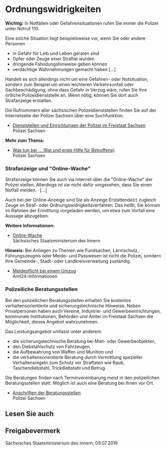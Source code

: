 # Ordnungswidrigkeiten

**Wichtig:** In Notfällen oder Gefahrensituationen rufen Sie immer die Polizei unter Notruf 110.
  
Eine solche Situation liegt beispielsweise vor, wenn Sie oder andere Personen
  
  

* in Gefahr für Leib und Leben geraten sind
* Opfer oder Zeuge einer Straftat wurden
* dringende Fahndungshinweise geben können
* verdächtige Wahrnehmungen gemacht haben [...]

Handelt es sich allerdings nicht um eine Gefahren- oder Notsituation, sondern zum Beispiel um einen leichteren Verkehrsunfall oder Sachbeschädigung, ohne dass Gefahr in Verzug wäre, rufen Sie Ihre örtliche Polizeidienststelle an. Wenn nötig, können Sie dort auch Strafanzeige erstatten.

Die Rufnummern aller sächsischen Polizeidienststellen finden Sie auf der Internetseite der Polizei Sachsen über eine Suchfunktion.

* [Dienststellen und Einrichtungen der Polizei im Freistaat Sachsen](http://www.polizei.sachsen.de/de/uebersichtskarten.htm "Polizeidienststellen-Verzeichnis (polizei.sachsen.de)")  
  Polizei Sachsen

**Mehr zum Thema:**

* [Was tun bei … (Rat und erste Hilfe für Betroffene)](http://www.polizei.sachsen.de/de/6937.htm "Rat und Hilfe in jeder Lebenslage (polizei.sachsen.de)")  
  Polizei Sachsen

### Strafanzeige und "Online-Wache"

Strafanzeige können Sie auch via Internet über die "Online-Wache" der Polizei stellen. Allerdings ist sie nicht dafür vorgesehen, dass Sie einen Notfall melden.  [...]

Auch bei der Online-Anzeige sind Sie als Anzeige Erstattende(r) zugleich Zeuge im Straf- oder Ordnungswidrigkeitsverfahren. Das heißt, Sie können im Rahmen der Ermittlung vorgeladen werden, um etwa zum Vorfall eine Aussage abzugeben.

**Weitere Informationen:**

* [Online-Wache](https://www.polizei.sachsen.de/onlinewache/onlinewache.aspx "Anzeige online erstatten (polizei.sachsen.de)")  
  Sächsisches Staatsministerium des Innern

**Hinweis:** Bei Anliegen zu Themen wie Fundsachen, Lärmschutz, Führungszeugnis oder Melde- und Passwesen ist nicht die Polizei, sondern Ihre Gemeinde-, Stadt- oder Landkreisverwaltung zuständig.

* [Meldepflicht bei einem Umzug](https://amt24dev.sachsen.de/zufi/lebenslagen/5000519)  
  Amt24-Informationen

### Polizeiliche Beratungsstellen

Bei den polizeilichen Beratungsstellen erhalten Sie kostenlos verhaltensorientierte und sicherungstechnische Hinweise. Neben Privatpersonen haben auch Vereine, Industrie- und Gewerbeeinrichtungen, kommunale Institutionen, Behörden und Ämter im Freistaat Sachsen die Möglichkeit, dieses Angebot wahrzunehmen.

Das Leistungsangebot umfasst unter anderem:

* die sicherungstechnische Beratung bei Miet- oder Gewerbeobjekten,
* den Diebstahlschutz von Fahrzeugen,
* die Aufbewahrung von Waffen und Munition und
* die verhaltensorientierte Beratung durch Vermittlung spezieller Verhaltensregeln zum Schutz vor Straftaten wie Raub, Taschendiebstahl, Trickdiebstahl und Betrug.

Die Beratungen finden nach Terminvereinbarung meist in den polizeilichen Beratungsstellen statt. Möglich ist auch eine Beratung bei Ihnen vor Ort.

* [Anschriften der Beratungsstellen](http://www.polizei.sachsen.de/de/5129.htm "Polizeiliche Beratungsstellen (Polizei Sachsen)")  
  Polizei Sachsen

## Lesen Sie auch

## Freigabevermerk

Sächsisches Staatsministerium des Innern. 09.07.2019
